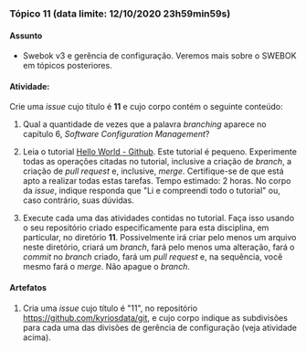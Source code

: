 ### Tópico 11 (data limite: **12/10/2020 23h59min59s**)

#### Assunto

- Swebok v3 e gerência de configuração. Veremos mais sobre o SWEBOK em tópicos posteriores.
  
#### Atividade:

Crie uma _issue_ cujo título é **11** e cujo corpo contém o seguinte conteúdo:

1. Qual a quantidade de vezes que a palavra _branching_ aparece no capítulo 6,
_Software Configuration Management_? 

1. Leia o tutorial [Hello World - Github](https://guides.github.com/activities/hello-world/). Este tutorial é 
pequeno. Experimente todas as operações citadas no tutorial, inclusive a criação de _branch_, a criação
de _pull request_ e, inclusive, _merge_. Certifique-se de que está apto a realizar todas estas tarefas. Tempo estimado: 2 horas.
No corpo da _issue_, indique responda que "Li e compreendi todo o tutorial" ou, caso contrário, suas dúvidas.

1. Execute cada uma das atividades contidas no tutorial. Faça isso usando o seu repositório criado 
especificamente para esta disciplina, em particular, no diretório **11**. Possivelmente irá criar pelo menos
um arquivo neste diretório, criará um _branch_, fará pelo menos uma alteração, fará o _commit_ no _branch_ criado, 
fará um _pull request_ e, na sequência, você mesmo fará o _merge_. Não apague o _branch_.

#### Artefatos

1. Cria uma _issue_ cujo título é "11", no repositório https://github.com/kyriosdata/git, e cujo corpo indique as subdivisões para cada uma das divisões de
gerência de configuração (veja atividade acima).
